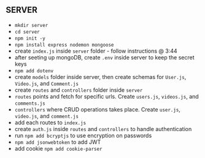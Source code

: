 ## SERVER
* `mkdir server`
* `cd server`
* `npm init -y`
* `npm install express nodemon mongoose`
* create `index.js` inside `server` folder - follow instructions @ 3:44
* after seeting up mongoDB, create `.env` inside server to keep the secret keys
* `npm add dotenv`
* create `models` folder inside server, then create schemas for `User.js`, `Video.js`, and `Comment.js`
* create `routes` and `controllers` folder inside `server`
* `routes` points and fetch for specific urls. Create `users.js`, `videos.js`, and `comments.js`
* `controllers` where CRUD operations takes place. Create `user.js`, `video.js`, and `comment.js`
* add each routes to `index.js`
* create `auth.js` inside `routes` and `controllers` to handle authentication
* run `npm add bcryptjs` to use encryption on passwords
* `npm add jsonwebtoken` to add JWT
* add cookie `npm add cookie-parser`